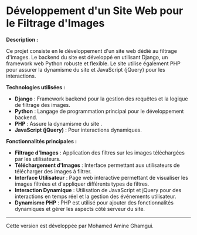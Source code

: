 # Développement d'un Site Web pour le Filtrage d'Images

**Description :**

Ce projet consiste en le développement d'un site web dédié au filtrage d'images. Le backend du site est développé en utilisant Django, un framework web Python robuste et flexible. Le site utilise également PHP pour assurer la dynamisme du site et JavaScript (jQuery) pour les interactions.

**Technologies utilisées :**

- **Django** : Framework backend pour la gestion des requêtes et la logique de filtrage des images.
- **Python** : Langage de programmation principal pour le développement backend.
- **PHP** : Assure la dynamisme du site .
- **JavaScript (jQuery)** : Pour interactions dynamiques.

**Fonctionnalités principales :**

- **Filtrage d'Images** : Application des filtres sur les images téléchargées par les utilisateurs.
- **Téléchargement d'Images** : Interface permettant aux utilisateurs de télécharger des images à filtrer.
- **Interface Utilisateur** : Page web interactive permettant de visualiser les images filtrées et d'appliquer différents types de filtres.
- **Interaction Dynamique** : Utilisation de JavaScript et jQuery pour des interactions en temps réel et la gestion des événements utilisateur.
- **Dynamisme PHP** : PHP est utilisé pour ajouter des fonctionnalités dynamiques et gérer les aspects côté serveur du site.


---
Cette version est développée par Mohamed Amine Ghamgui.

